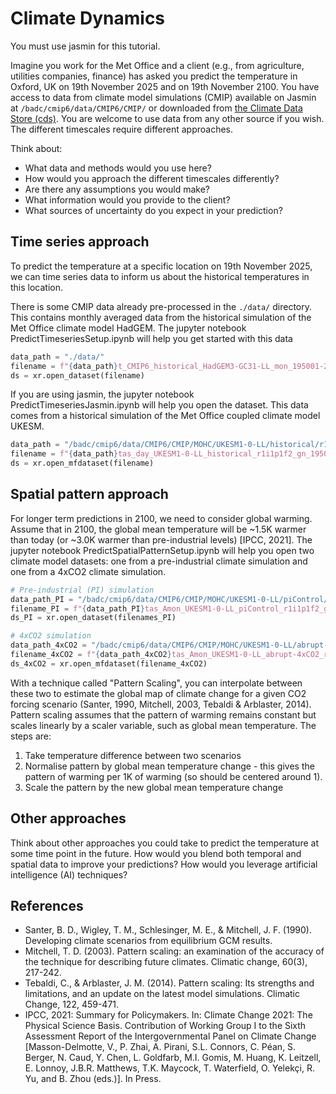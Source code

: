 # Climate Dynamics

You must use jasmin for this tutorial.

Imagine you work for the Met Office and a client (e.g., from agriculture, utilities companies, finance) has asked you predict the temperature in Oxford, UK on 19th November 2025 and on 19th November 2100. You have access to data from climate model simulations (CMIP) available on Jasmin at `/badc/cmip6/data/CMIP6/CMIP/` or downloaded from [the Climate Data Store (cds)](https://cds.climate.copernicus.eu/datasets/projections-cmip6?tab=download). You are welcome to use data from any other source if you wish. The different timescales require different approaches.

Think about: 
* What data and methods would you use here?
* How would you approach the different timescales differently?
* Are there any assumptions you would make?
* What information would you provide to the client? 
* What sources of uncertainty do you expect in your prediction?


## Time series approach

To predict the temperature at a specific location on 19th November 2025, we can time series data to inform us about the historical temperatures in this location.

There is some CMIP data already pre-processed in the `./data/` directory. This contains monthly averaged data from the historical simulation of the Met Office climate model HadGEM. The jupyter notebook PredictTimeseriesSetup.ipynb will help you get started with this data
```python
data_path = "./data/"
filename = f"{data_path}t_CMIP6_historical_HadGEM3-GC31-LL_mon_195001-201412_UK.nc"
ds = xr.open_dataset(filename)
```

If you are using jasmin, the jupyter notebook PredictTimeseriesJasmin.ipynb will help you open the dataset. This data comes from a historical simulation of the Met Office coupled climate model UKESM. 

```python
data_path = "/badc/cmip6/data/CMIP6/CMIP/MOHC/UKESM1-0-LL/historical/r1i1p1f2/day/tas/gn/v20190627/"
filename = f"{data_path}tas_day_UKESM1-0-LL_historical_r1i1p1f2_gn_19500101-20141230.nc"
ds = xr.open_mfdataset(filename)
```


## Spatial pattern approach

For longer term predictions in 2100, we need to consider global warming. Assume that in 2100, the global mean temperature will be ~1.5K warmer than today (or ~3.0K warmer than pre-industrial levels) [IPCC, 2021]. The jupyter notebook PredictSpatialPatternSetup.ipynb will help you open two climate model datasets: one from a pre-industrial climate simulation and one from a 4xCO2 climate simulation. 

```python
# Pre-industrial (PI) simulation
data_path_PI = "/badc/cmip6/data/CMIP6/CMIP/MOHC/UKESM1-0-LL/piControl/r1i1p1f2/Amon/tas/gn/v20190410/"
filename_PI = f"{data_path_PI}tas_Amon_UKESM1-0-LL_piControl_r1i1p1f2_gn_196001-204912.nc"
ds_PI = xr.open_dataset(filenames_PI)

# 4xCO2 simulation
data_path_4xCO2 = "/badc/cmip6/data/CMIP6/CMIP/MOHC/UKESM1-0-LL/abrupt-4xCO2/r1i1p1f2/Amon/tas/gn/v20190406/"
filename_4xCO2 = f"{data_path_4xCO2}tas_Amon_UKESM1-0-LL_abrupt-4xCO2_r1i1p1f2_gn_195001-199912.nc"
ds_4xCO2 = xr.open_mfdataset(filename_4xCO2)
```

With a technique called "Pattern Scaling", you can interpolate between these two to estimate the global map of climate change for a given CO2 forcing scenario (Santer, 1990, Mitchell, 2003, Tebaldi & Arblaster, 2014). Pattern scaling assumes that the pattern of warming remains constant but scales linearly by a scaler variable, such as global mean temperature. The steps are:

1. Take temperature difference between two scenarios
2. Normalise pattern by global mean temperature change - this gives the pattern of warming per 1K of warming (so should be centered around 1).
3. Scale the pattern by the new global mean temperature change


## Other approaches

Think about other approaches you could take to predict the temperature at some time point in the future. How would you blend both temporal and spatial data to improve your predictions? How would you leverage artificial intelligence (AI) techniques?


## References
* Santer, B. D., Wigley, T. M., Schlesinger, M. E., & Mitchell, J. F. (1990). Developing climate scenarios from equilibrium GCM results.
* Mitchell, T. D. (2003). Pattern scaling: an examination of the accuracy of the technique for describing future climates. Climatic change, 60(3), 217-242.
* Tebaldi, C., & Arblaster, J. M. (2014). Pattern scaling: Its strengths and limitations, and an update on the latest model simulations. Climatic Change, 122, 459-471.
* IPCC, 2021: Summary for Policymakers. In: Climate Change 2021: The Physical Science Basis. Contribution of Working Group I to the Sixth Assessment Report of the Intergovernmental Panel on Climate Change [Masson-Delmotte, V., P. Zhai, A. Pirani, S.L. Connors, C. Péan, S. Berger, N. Caud, Y. Chen, L. Goldfarb, M.I. Gomis, M. Huang, K. Leitzell, E. Lonnoy, J.B.R. Matthews, T.K. Maycock, T. Waterfield, O. Yelekçi, R. Yu, and B. Zhou (eds.)]. In Press.

